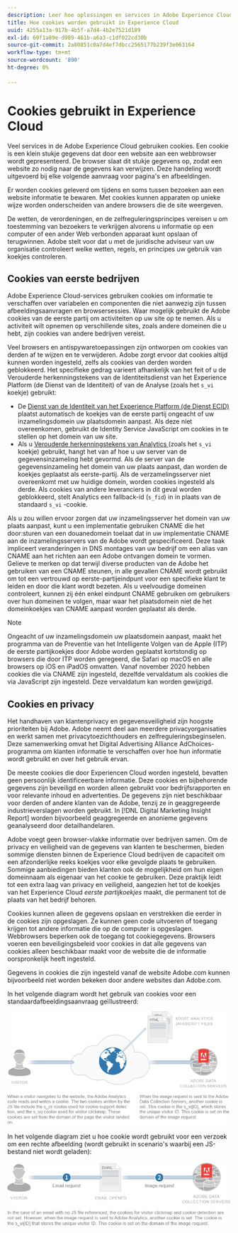 ```yaml
---
description: Leer hoe oplossingen en services in Adobe Experience Cloud cookies gebruiken.
title: Hoe cookies worden gebruikt in Experience Cloud
uuid: 4255a13a-917b-4b5f-a7d4-4b2e7521d189
exl-id: 60f1a89e-d989-461b-a6a3-c1df022cd30b
source-git-commit: 2a80851c0a7d4ef7dbcc2565177b239f3e063164
workflow-type: tm+mt
source-wordcount: '890'
ht-degree: 0%

---
```


# Cookies gebruikt in Experience Cloud

Veel services in de Adobe Experience Cloud gebruiken cookies. Een cookie is een klein stukje gegevens dat door een website aan een webbrowser wordt gepresenteerd. De browser slaat dit stukje gegevens op, zodat een website zo nodig naar de gegevens kan verwijzen. Deze handeling wordt uitgevoerd bij elke volgende aanvraag voor pagina&#39;s en afbeeldingen.

Er worden cookies geleverd om tijdens en soms tussen bezoeken aan een website informatie te bewaren. Met cookies kunnen apparaten op unieke wijze worden onderscheiden van andere browsers die de site weergeven.

De wetten, de verordeningen, en de zelfreguleringsprincipes vereisen u om toestemming van bezoekers te verkrijgen alvorens u informatie op een computer of een ander Web verbonden apparaat kunt opslaan of terugwinnen. Adobe stelt voor dat u met de juridische adviseur van uw organisatie controleert welke wetten, regels, en principes uw gebruik van koekjes controleren.

## Cookies van eerste bedrijven

Adobe Experience Cloud-services gebruiken cookies om informatie te verschaffen over variabelen en componenten die niet aanwezig zijn tussen afbeeldingsaanvragen en browsersessies. Waar mogelijk gebruikt de Adobe cookies van de eerste partij om activiteiten op uw site op te nemen. Als u activiteit wilt opnemen op verschillende sites, zoals andere domeinen die u hebt, zijn cookies van andere bedrijven vereist.

Veel browsers en antispywaretoepassingen zijn ontworpen om cookies van derden af te wijzen en te verwijderen. Adobe zorgt ervoor dat cookies altijd kunnen worden ingesteld, zelfs als cookies van derden worden geblokkeerd. Het specifieke gedrag varieert afhankelijk van het feit of u de Verouderde herkenningstekens van de Identiteitsdienst van het Experience Platform (de Dienst van de Identiteit) of van de Analyse (zoals het `s_vi` koekje) gebruikt:

* De [ Dienst van de Identiteit van het Experience Platform (de Dienst ECID) ](https://experienceleague.adobe.com/docs/id-service/using/intro/overview.html?lang=nl-NL) plaatst automatisch de koekjes van de eerste partij ongeacht of uw inzamelingsdomein uw plaatsdomein aanpast. Als deze niet overeenkomen, gebruikt de Identity Service JavaScript om cookies in te stellen op het domein van uw site.
* Als u [ Verouderde herkenningstekens van Analytics ](analytics.md) (zoals het `s_vi` koekje) gebruikt, hangt het van af hoe u uw server van de gegevensinzameling hebt gevormd. Als de server van de gegevensinzameling het domein van uw plaats aanpast, dan worden de koekjes geplaatst als eerste-partij. Als de verzamelingsserver niet overeenkomt met uw huidige domein, worden cookies ingesteld als derde. Als cookies van andere leveranciers in dit geval worden geblokkeerd, stelt Analytics een fallback-id (`s_fid`) in in plaats van de standaard `s_vi` -cookie.

Als u zou willen ervoor zorgen dat uw inzamelingsserver het domein van uw plaats aanpast, kunt u een implementatie gebruiken CNAME die het door:sturen van een douanedomein toelaat dat in uw implementatie CNAME aan de inzamelingsservers van de Adobe wordt gespecificeerd. Deze taak impliceert veranderingen in DNS montages van uw bedrijf om een alias van CNAME aan het richten aan een Adobe ontvangen domein te vormen. Gelieve te merken op dat terwijl diverse producten van de Adobe het gebruiken van een CNAME steunen, in alle gevallen CNAME wordt gebruikt om tot een vertrouwd op eerste-partijeindpunt voor een specifieke klant te leiden en door die klant wordt bezeten. Als u veelvoudige domeinen controleert, kunnen zij één enkel eindpunt CNAME gebruiken om gebruikers over hun domeinen te volgen, maar waar het plaatsdomein niet de het domeinkoekjes van CNAME aanpast worden geplaatst als derde.

>[!NOTE]
>
>Ongeacht of uw inzamelingsdomein uw plaatsdomein aanpast, maakt het programma van de Preventie van het Intelligente Volgen van de Apple (ITP) de eerste partijkoekjes door Adobe worden geplaatst kortstondig op browsers die door ITP worden geregeerd, die Safari op macOS en alle browsers op iOS en iPadOS omvatten. Vanaf november 2020 hebben cookies die via CNAME zijn ingesteld, dezelfde vervaldatum als cookies die via JavaScript zijn ingesteld. Deze vervaldatum kan worden gewijzigd.

## Cookies en privacy

Het handhaven van klantenprivacy en gegevensveiligheid zijn hoogste prioriteiten bij Adobe. Adobe neemt deel aan meerdere privacyorganisaties en werkt samen met privacytoezichthouders en zelfreguleringsbeginselen. Deze samenwerking omvat het Digital Advertising Alliance AdChoices-programma om klanten informatie te verschaffen over hoe hun informatie wordt gebruikt en over het gebruik ervan.

De meeste cookies die door Experiencen Cloud worden ingesteld, bevatten geen persoonlijk identificeerbare informatie. Deze cookies en bijbehorende gegevens zijn beveiligd en worden alleen gebruikt voor bedrijfsrapporten en voor relevante inhoud en advertenties. De gegevens zijn niet beschikbaar voor derden of andere klanten van de Adobe, tenzij ze in geaggregeerde industrieverslagen worden gebruikt. In [!DNL Digital Marketing Insight Report] worden bijvoorbeeld geaggregeerde en anonieme gegevens geanalyseerd door detailhandelaren.

Adobe voegt geen browser-vlakke informatie over bedrijven samen. Om de privacy en veiligheid van de gegevens van klanten te beschermen, bieden sommige diensten binnen de Experience Cloud bedrijven de capaciteit om een afzonderlijke reeks koekjes voor elke gevolgde plaats te gebruiken. Sommige aanbiedingen bieden klanten ook de mogelijkheid om hun eigen domeinnaam als eigenaar van het cookie te gebruiken. Deze praktijk leidt tot een extra laag van privacy en veiligheid, aangezien het tot de koekjes van het Experience Cloud *eerste partijkoekjes* maakt, die permanent tot de plaats van het bedrijf behoren.

Cookies kunnen alleen de gegevens opslaan en verstrekken die eerder in de cookies zijn opgeslagen. Ze kunnen geen code uitvoeren of toegang krijgen tot andere informatie die op de computer is opgeslagen. Webbrowsers beperken ook de toegang tot cookiegegevens. Browsers voeren een beveiligingsbeleid voor cookies in dat alle gegevens van cookies alleen beschikbaar maakt voor de website die de informatie oorspronkelijk heeft ingesteld.

Gegevens in cookies die zijn ingesteld vanaf de website Adobe.com kunnen bijvoorbeeld niet worden bekeken door andere websites dan Adobe.com.

In het volgende diagram wordt het gebruik van cookies voor een standaardafbeeldingsaanvraag geïllustreerd:

![ gebruik van het Koekje voor een standaardbeeldverzoek ](assets/CookiesProcessGraphic-01.png)

In het volgende diagram ziet u hoe cookie wordt gebruikt voor een verzoek om een rechte afbeelding (wordt gebruikt in scenario&#39;s waarbij een JS-bestand niet wordt geladen):

![ gebruik van het Koekje voor een recht beeldverzoek ](assets/CookiesProcessGraphic2.png)
